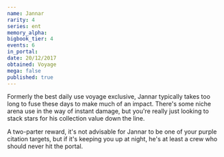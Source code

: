 ```yaml
---
name: Jannar
rarity: 4
series: ent
memory_alpha:
bigbook_tier: 4
events: 6
in_portal:
date: 20/12/2017
obtained: Voyage
mega: false
published: true
---
```


Formerly the best daily use voyage exclusive, Jannar typically takes too long to fuse these days to make much of an impact. There's some niche arena use in the way of instant damage, but you're really just looking to stack stars for his collection value down the line. 

A two-parter reward, it's not advisable for Jannar to be one of your purple citation targets, but if it's keeping you up at night, he's at least a crew who should never hit the portal.
